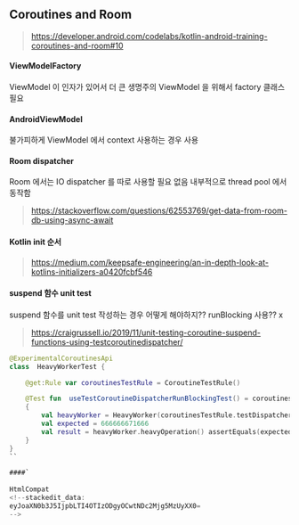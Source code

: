 


## Coroutines and Room

> https://developer.android.com/codelabs/kotlin-android-training-coroutines-and-room#10

#### ViewModelFactory 
ViewModel 이 인자가 있어서 더 큰 생명주의 ViewModel 을 위해서 factory 클래스 필요

#### AndroidViewModel
불가피하게 ViewModel 에서 context 사용하는 경우 사용

#### Room dispatcher
Room 에서는 IO dispatcher 를 따로 사용할 필요 없음 내부적으로 thread pool 에서 동작함
> https://stackoverflow.com/questions/62553769/get-data-from-room-db-using-async-await

#### Kotlin init 순서
> https://medium.com/keepsafe-engineering/an-in-depth-look-at-kotlins-initializers-a0420fcbf546

#### suspend 함수 unit test
suspend 함수를 unit test 작성하는 경우 어떻게 해야하지??
runBlocking<Unit> 사용?? x

> https://craigrussell.io/2019/11/unit-testing-coroutine-suspend-functions-using-testcoroutinedispatcher/
> 
```kotlin
@ExperimentalCoroutinesApi 
class  HeavyWorkerTest { 

	@get:Rule var coroutinesTestRule = CoroutineTestRule() 

	@Test fun  useTestCoroutineDispatcherRunBlockingTest() = coroutinesTestRule.testDispatcher.runBlockingTest 
	{ 
		val heavyWorker = HeavyWorker(coroutinesTestRule.testDispatcherProvider) 
		val expected = 666666671666  
		val result = heavyWorker.heavyOperation() assertEquals(expected, result) 
	} 
}
``

####`
 
HtmlCompat
<!--stackedit_data:
eyJoaXN0b3J5IjpbLTI4OTIzODgyOCwtNDc2Mjg5MzUyXX0=
-->